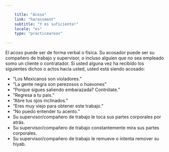 ```yaml
---

    title: "Acoso"
    link: "harassment"
    subtitle: "Y es suficiente!"
    locale: "es"
    type: "practiceareas"

---
```


El acoso puede ser de forma verbal o física. Su acosador puede ser su compañero de trabajo y supervisor, o incluso alguien que no sea empleado somo un cliente o contratador. Si usted alguna vez ha recibido los siguientes dichos o actos hacia usted, usted está siendo acosado:

<aside>
<ul>
    <li>
    “Los Mexicanos son violadores.”
    </li>
    <li>
    “La gente negra son perezosos o huevones”
    </li>
    <li>
    “Porque sigues saliendo embarazada? Contrólate.”
    </li>
    <li>
“Regresa a tu pais.”
    </li>
    <li>
“Abre tus ojos inclinados.”
    </li>
    <li>
“Eres muy viejo para obtener este trabajo.”
    </li>
    <li>
“No puedo entender tu acento.”
    </li>
    <li>
Su supervisor/compañero de trabajo le toca sus partes corporales por atrás.
    </li>
    <li>
Su supervisor/compañero de trabajo constantemente mira sus partes corporales.
    </li>
    <li>
Su supervisor/compañero de trabajo le remueve o intenta remover su hiyab. 
    </li>
</ul>
</aside>